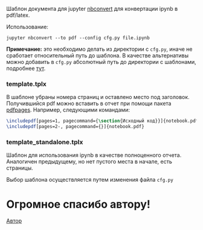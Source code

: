 Шаблон документа для jupyter [nbconvert](https://nbconvert.readthedocs.io/en/latest/) для конвертации ipynb в pdf/latex.

Использование:
```
jupyter nbconvert --to pdf --config cfg.py file.ipynb
```

**Примечание:** это необходимо делать из директории с `cfg.py`, иначе не сработает относительный путь до шаблона. В качестве альтернативы можно добавить в `cfg.py` абсолютный путь до директории с шаблонами, подробнее [тут](https://nbconvert.readthedocs.io/en/latest/customizing.html#adding-additional-template-paths).

### template.tplx

В шаблоне убраны номера страниц и оставлено место под заголовок. Получившийся pdf можно вставить в отчет при помощи пакета [pdfpages](https://www.ctan.org/pkg/pdfpages). Например, следующими командами:
```tex
\includepdf[pages=1, pagecommand={\section{Исходный код}}]{notebook.pdf}
\includepdf[pages=2-, pagecommand={}]{notebook.pdf}
```
### template_standalone.tplx

Шаблон для использования ipynb в качестве полноценного отчета. Аналогичен предыдущему, но нет пустого места в начале, есть страницы.

Выбор шаблона осуществляется путем изменения файла `cfg.py`

# Огромное спасибо автору!
[Автор](https://github.com/iktovr/Artificial-Intelligence/tree/main/nbconvert_template)
